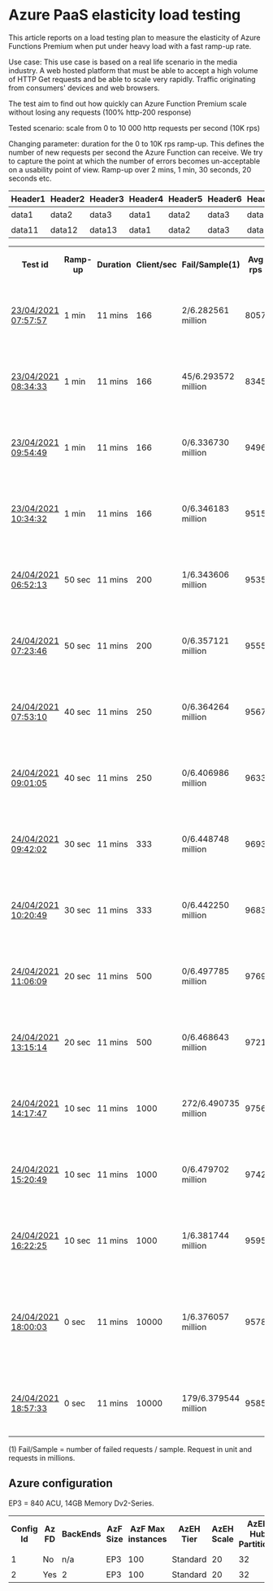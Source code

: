 # Azure PaaS elasticity load testing

This article reports on a load testing plan to measure the elasticity of Azure Functions Premium when put under heavy load with a fast ramp-up rate.

Use case:
This use case is based on a real life scenario in the media industry. A web hosted platform that must be able to accept a high volume of HTTP Get requests and be able to scale very rapidly. Traffic originating from consumers' devices and web browsers.

The test aim to find out how quickly can Azure Function Premium scale without losing any requests (100% http-200 response)

Tested scenario: scale from 0 to 10 000 http requests per second (10K rps)

Changing parameter: duration for the 0 to 10K rps ramp-up. This defines the number of new requests per second the Azure Function can receive. We try to capture the point at which the number of errors becomes un-acceptable on a usability point of view. Ramp-up over 2 mins, 1 min, 30 seconds, 20 seconds etc.

|Header1 |Header2  | Header3|Header4 |Header5  | Header6|Header7 |Header8  | Header9|Header7 |Header8  | Header9|
--- | --- | ---| --- | ---| --- | ---| --- | ---|---| --- | ---|
|data1|data2|data3|data1|data2|data3|data1|data2|data3|
|data11|data12|data13|data1|data2|data3|data1|data2|data3|data1|data2|data3|data1|data2|data3|

<style>
th, td {
  padding: 5px;
}
</style>
<table style="width:100%">
  <tr>
    <th>Test id</th>
    <th>Ramp-up</th>
    <th>Duration</th>
    <th>Client/sec</th>
    <th>Fail/Sample(1)</th>
    <th>Avg rps</th>
    <th>AzFunc instances</th>
    <th>EH Incoming Messages</th>
    <th>Test Setup</th>
    <th>Test report<th>
  </tr>
  <tr>
    <td><a target="_blank" href="https://sareportsloadtesting.blob.core.windows.net/testingreports/23042021_075757/dashboard/index.html">23/04/2021 07:57:57</a></td>
    <td>1 min</td>
    <td>11 mins</td>
    <td>166</td>
    <td>2/6.282561 million</td>
            <td>8057</td>
    <td>20</td>
    <td>6.282559 million</td>
    <td>500 Virtual Users x 20 Medium Instances</td>
  </tr>
  <tr>
    <td><a target="_blank" href="https://sareportsloadtesting.blob.core.windows.net/testingreports/23042021_083433/dashboard/index.html">23/04/2021 08:34:33</a></td>
    <td>1 min</td>
    <td>11 mins</td>
    <td>166</td>
    <td>45/6.293572 million</td>
            <td>8345</td>
    <td>20</td>
    <td>6.293558 million</td>
    <td>500 Virtual Users x 20 Medium Instances</td>
  </tr>
  <tr>
    <td><a target="_blank" href="https://sareportsloadtesting.blob.core.windows.net/testingreports/23042021_095449/dashboard/index.html">23/04/2021 09:54:49</a></td>
    <td>1 min</td>
    <td>11 mins</td>
    <td>166</td>
    <td>0/6.336730 million</td>
            <td>9496</td>
    <td>16</td>
    <td>6.336730 million</td>
    <td>250 Virtual Users x 40 Medium Instances</td>
  </tr>
  <tr>
    <td><a target="_blank" href="https://sareportsloadtesting.blob.core.windows.net/testingreports/23042021_103432/dashboard/index.html">23/04/2021 10:34:32</a></td>
    <td>1 min</td>
    <td>11 mins</td>
    <td>166</td>
    <td>0/6.346183 million</td>
            <td>9515</td>
    <td>17</td>
    <td>6.346183 million</td>
    <td>250 Virtual Users x 40 Medium Instances</td>
  </tr>
  <tr>
    <td><a target="_blank" href="https://sareportsloadtesting.blob.core.windows.net/testingreports/24042021_065214/dashboard/index.html">24/04/2021 06:52:13</a></td>
    <td>50 sec</td>
    <td>11 mins</td>
    <td>200</td>
    <td>1/6.343606 million</td>
            <td>9535</td>
    <td>13</td>
    <td>6.343606 million</td>
    <td>250 Virtual Users x 40 Medium Instances</td>
  </tr>
  <tr>
    <td><a target="_blank" href="https://sareportsloadtesting.blob.core.windows.net/testingreports/24042021_072346/dashboard/index.html">24/04/2021 07:23:46</a></td>
    <td>50 sec</td>
    <td>11 mins</td>
    <td>200</td>
    <td>0/6.357121 million</td>
            <td>9555</td>
    <td>17</td>
    <td>6.357122 million</td>
    <td>250 Virtual Users x 40 Medium Instances</td>
  </tr>
  <tr>
    <td><a target="_blank" href="https://sareportsloadtesting.blob.core.windows.net/testingreports/24042021_075310/dashboard/index.html">24/04/2021 07:53:10</a></td>
    <td>40 sec</td>
    <td>11 mins</td>
    <td>250</td>
    <td>0/6.364264 million</td>
            <td>9567</td>
    <td>16</td>
    <td>6.364425 million</td>
    <td>250 Virtual Users x 40 Medium Instances</td>
  </tr>
  <tr>
    <td><a target="_blank" href="https://sareportsloadtesting.blob.core.windows.net/testingreports/24042021_090105/dashboard/index.html">24/04/2021 09:01:05</a></td>
    <td>40 sec</td>
    <td>11 mins</td>
    <td>250</td>
    <td>0/6.406986 million</td>
            <td>9633</td>
    <td>13</td>
    <td>6.406986 million</td>
    <td>250 Virtual Users x 40 Medium Instances</td>
  </tr>
  <tr>
    <td><a target="_blank" href="https://sareportsloadtesting.blob.core.windows.net/testingreports/24042021_094202/dashboard/index.html">24/04/2021 09:42:02</a></td>
    <td>30 sec</td>
    <td>11 mins</td>
    <td>333</td>
    <td>0/6.448748 million</td>
            <td>9693</td>
    <td>14</td>
    <td>6.448748 million</td>
    <td>250 Virtual Users x 40 Medium Instances</td>
  </tr>
  <tr>
    <td><a target="_blank" href="https://sareportsloadtesting.blob.core.windows.net/testingreports/24042021_102049/dashboard/index.html">24/04/2021 10:20:49</a></td>
    <td>30 sec</td>
    <td>11 mins</td>
    <td>333</td>
    <td>0/6.442250 million</td>
            <td>9683</td>
    <td>20</td>
    <td>6.442250 million</td>
    <td>250 Virtual Users x 40 Medium Instances</td>
  </tr>
  <tr>
    <td><a target="_blank" href="https://sareportsloadtesting.blob.core.windows.net/testingreports/24042021_110609/dashboard/index.html">24/04/2021 11:06:09</a></td>
    <td>20 sec</td>
    <td>11 mins</td>
    <td>500</td>
    <td>0/6.497785 million</td>
            <td>9769</td>
    <td>15</td>
    <td>6.497785 million</td>
    <td>250 Virtual Users x 40 Medium Instances</td>
  </tr>
  <tr>
    <td><a target="_blank" href="https://sareportsloadtesting.blob.core.windows.net/testingreports/24042021_131514/dashboard/index.html">24/04/2021 13:15:14</a></td>
    <td>20 sec</td>
    <td>11 mins</td>
    <td>500</td>
    <td>0/6.468643 million</td>
            <td>9721</td>
    <td>12</td>
    <td>6.468643 million</td>
    <td>250 Virtual Users x 40 Medium Instances</td>
  </tr>
  <tr>
    <td><a target="_blank" href="https://sareportsloadtesting.blob.core.windows.net/testingreports/24042021_141747/dashboard/index.html">24/04/2021 14:17:47</a></td>
    <td>10 sec</td>
    <td>11 mins</td>
    <td>1000</td>
    <td>272/6.490735 million</td>
            <td>9756</td>
    <td>13</td>
    <td>6.490463 million</td>
    <td>250 Virtual Users x 40 Medium Instances</td>
  </tr>
  <tr>
    <td><a target="_blank" href="https://sareportsloadtesting.blob.core.windows.net/testingreports/24042021_152049/dashboard/index.html">24/04/2021 15:20:49</a></td>
    <td>10 sec</td>
    <td>11 mins</td>
    <td>1000</td>
    <td>0/6.479702 million</td>
            <td>9742</td>
    <td>13</td>
    <td>6.479702 million</td>
    <td>250 Virtual Users x 40 Medium Instances</td>
  </tr>
  <tr>
    <td><a target="_blank" href="https://sareportsloadtesting.blob.core.windows.net/testingreports/24042021_162225/dashboard/index.html">24/04/2021 16:22:25</a></td>
    <td>10 sec</td>
    <td>11 mins</td>
    <td>1000</td>
    <td>1/6.381744 million</td>
            <td>9595</td>
    <td>20</td>
    <td>6.381743 million</td>
    <td>250 Virtual Users x 40 Medium Instances</td>
  </tr>
  <tr>
    <td><a target="_blank" href="https://sareportsloadtesting.blob.core.windows.net/testingreports/24042021_180003/dashboard/index.html">24/04/2021 18:00:03</a></td>
    <td>0 sec</td>
    <td>11 mins</td>
    <td>10000</td>
    <td>1/6.376057 million</td>
            <td>9578</td>
    <td>17</td>
    <td>5.776255 million (large discrepancy due to Azure Diagnostics missing a sample)</td>
    <td>250 Virtual Users x 40 Medium Instances</td>
  </tr>
  <tr>
    <td><a target="_blank" href="https://sareportsloadtesting.blob.core.windows.net/testingreports/24042021_185733/dashboard/index.html">24/04/2021 18:57:33</a></td>
    <td>0 sec</td>
    <td>11 mins</td>
    <td>10000</td>
    <td>179/6.379544 million</td>
            <td>9585</td>
    <td>17</td>
    <td>6.379365 million</td>
    <td>250 Virtual Users x 40 Medium Instances</td>
  </tr>
</table>

(1) Fail/Sample = number of failed requests / sample. Request in unit and requests in millions.

## Azure configuration

EP3 = 840 ACU, 14GB Memory Dv2-Series.

<table style="width:100%">
  <tr>
    <th>Config Id</th>
    <th>Az FD</th>
    <th>BackEnds</th>
    <th>AzF Size</th>
    <th>AzF Max instances</th>
    <th>AzEH Tier</th>
    <th>AzEH Scale</th>
    <th>AzEH Hub Partitions</th>
  </tr>
  <tr>
    <td>1</td>
    <td>No</td>
    <td>n/a</td>
    <td>EP3</td>
    <td>100</td>
    <td>Standard</td>
    <td>20</td>
    <td>32</td>
</tr>
  <tr>
    <td>2</td>
    <td>Yes</td>
    <td>2</td>
    <td>EP3</td>
    <td>100</td>
    <td>Standard</td>
    <td>20</td>
    <td>32</td>
  </tr>

</table>
